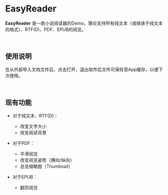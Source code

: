 # EasyReader

**EasyReader** 是一款小说阅读器的Demo，理论支持所有纯文本（或继承于纯文本的格式）、RTF(D)、PDF、EPUB的阅览。

&nbsp;

## 使用说明

在从外部导入文档文件后，点击打开，退出软件后文件可保存至App缓存，以便下次使用。

&nbsp;

## 现有功能

- 对于纯文本、RTF(D)：
    - 改变文字大小
    - 改变阅读背景

- 对于PDF：
    - 平滑阅览
    - 改变阅览姿势（横向/纵向）
    - 总览缩略图（Thumbnail）

- 对于EPUB：
    - 翻页阅览


